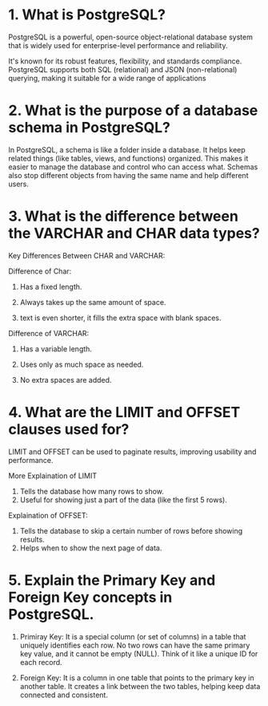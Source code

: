 # 1. What is PostgreSQL?

 PostgreSQL is a powerful, open-source object-relational database system that is widely used for enterprise-level performance and reliability.

 It's known for its robust features, flexibility, and standards compliance. PostgreSQL supports both SQL (relational) and JSON (non-relational) querying, making it suitable for a wide range of applications

 # 2. What is the purpose of a database schema in PostgreSQL?

 In PostgreSQL, a schema is like a folder inside a database. It helps keep related things (like tables, views, and functions) organized. This makes it easier to manage the database and control who can access what. Schemas also stop different objects from having the same name and help different users.

 # 3. What is the difference between the VARCHAR and CHAR data types?

 Key Differences Between CHAR and VARCHAR:

 Difference of Char:

 1. Has a fixed length.

 2. Always takes up the same amount of space.

 3. text is even shorter, it fills the extra space with blank spaces. 

Difference of VARCHAR:

1. Has a variable length.

2. Uses only as much space as needed.

3. No extra spaces are added.

# 4. What are the LIMIT and OFFSET clauses used for?

LIMIT and OFFSET can be used to paginate results, improving usability and performance.

More Explaination of LIMIT
1. Tells the database how many rows to show.
2. Useful for showing just a part of the data (like the first 5 rows).

Explaination of OFFSET:
1. Tells the database to skip a certain number of rows before showing results.
2. Helps when to show the next page of data.

# 5. Explain the Primary Key and Foreign Key concepts in PostgreSQL.

1. Primiray Key: It is a special column (or set of columns) in a table that uniquely identifies each row. No two rows can have the same primary key value, and it cannot be empty (NULL). Think of it like a unique ID for each record.

2. Foreign Key: It is a column in one table that points to the primary key in another table. It creates a link between the two tables, helping keep data connected and consistent.